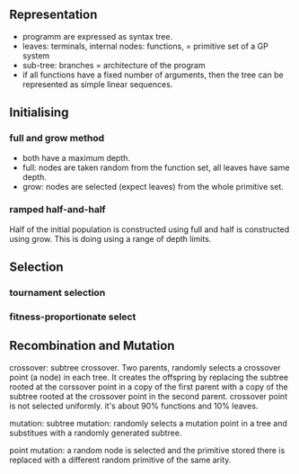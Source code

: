 ## Representation

- programm are expressed as syntax tree.
- leaves: terminals, internal nodes: functions, = primitive set of a GP system
- sub-tree: branches = architecture of the program
- if all functions have a fixed number of arguments, then the tree can be represented as simple linear sequences.

## Initialising

### full and grow method
- both have a maximum depth.
- full: nodes are taken random from the function set, all leaves have same depth.
- grow: nodes are selected (expect leaves) from the whole primitive set.

### ramped half-and-half
Half of the initial population is constructed using full and half is constructed using grow. This is doing using a range of depth limits.

## Selection

### tournament selection

### fitness-proportionate select

## Recombination and Mutation

crossover: subtree crossover.
Two parents, randomly selects a crossover point (a node) in each tree. It creates the offspring by replacing the subtree rooted at the corssover point in a copy of the first parent with a copy of the subtree rooted at the crossover point in the second parent.
crossover point is not selected uniformly. it's about 90% functions and 10% leaves.

mutation: 
subtree mutation: randomly selects a mutation point in a tree and substitues with a randomly generated subtree.

point mutation: a random node is selected and the primitive stored there is replaced with a different random primitive of the same arity.